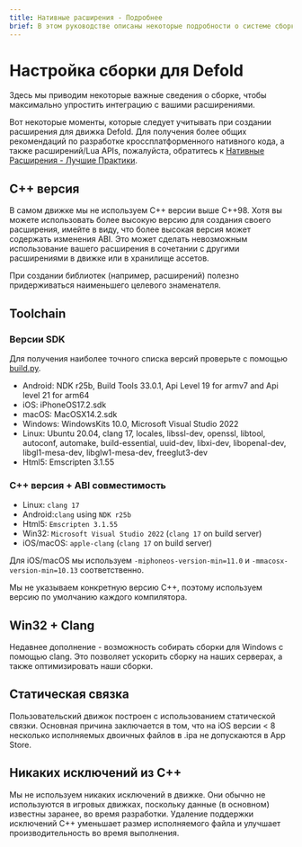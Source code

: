 ```yaml
---
title: Нативные расширения - Подробнее
brief: В этом руководстве описаны некоторые подробности о системе сборки, используемой для нативных расширений.
---
```


# Настройка сборки для Defold

Здесь мы приводим некоторые важные сведения о сборке, чтобы максимально упростить интеграцию с вашими расширениями.

Вот некоторые моменты, которые следует учитывать при создании расширения для движка Defold. Для получения более общих рекомендаций по разработке кроссплатформенного нативного кода, а также расширений/Lua APIs, пожалуйста, обратитесь к [Нативные Расширения - Лучшие Практики](/manuals/extensions-best-practices).

## C++ версия

В самом движке мы не используем C++ версии выше C++98. Хотя вы можете использовать более высокую версию для создания своего расширения, имейте в виду, что более высокая версия может содержать изменения ABI. Это может сделать невозможным использование вашего расширения в сочетании с другими расширениями в движке или в хранилище ассетов.

При создании библиотек (например, расширений) полезно придерживаться наименьшего целевого знаменателя.

## Toolchain

### Версии SDK

Для получения наиболее точного списка версий проверьте с помощью [build.py](./scripts/build.py).

* Android: NDK r25b, Build Tools 33.0.1, Api Level 19 for armv7 and Api level 21 for arm64
* iOS: iPhoneOS17.2.sdk
* macOS: MacOSX14.2.sdk
* Windows: WindowsKits 10.0, Microsoft Visual Studio 2022
* Linux: Ubuntu 20.04, clang 17, locales, libssl-dev, openssl, libtool, autoconf, automake, build-essential, uuid-dev, libxi-dev, libopenal-dev, libgl1-mesa-dev, libglw1-mesa-dev, freeglut3-dev
* Html5: Emscripten 3.1.55

### C++ версия + ABI совместимость

* Linux: `clang 17`
* Android:`clang` using `NDK r25b`
* Html5: `Emscripten 3.1.55`
* Win32: `Microsoft Visual Studio 2022` (`clang 17` on build server)
* iOS/macOS: `apple-clang` (`clang 17` on build server)

Для iOS/macOS мы используем `-miphoneos-version-min=11.0` и `-mmacosx-version-min=10.13` соответственно.

Мы не указываем конкретную версию C++, поэтому используем версию по умолчанию каждого компилятора.

## Win32 + Clang

Недавнее дополнение - возможность собирать сборки для Windows с помощью clang.
Это позволяет ускорить сборку на наших серверах, а также оптимизировать наши сборки.

## Статическая связка

Пользовательский движок построен с использованием статической связки.
Основная причина заключается в том, что на iOS версии < 8 несколько исполняемых двоичных файлов в .ipa не допускаются в App Store. 

## Никаких исключений из C++

Мы не используем никаких исключений в движке.
Они обычно не используются в игровых движках, поскольку данные (в основном) известны заранее, во время разработки.
Удаление поддержки исключений C++ уменьшает размер исполняемого файла и улучшает производительность во время выполнения.
